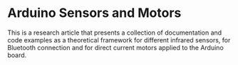 <!-- Copyright (c) 2022 Tobias Briones. All rights reserved. -->
<!-- SPDX-License-Identifier: CC-BY-SA-4.0 -->
<!-- This file is part of https://github.com/tobiasbriones/cp-unah-is911-microprocessors -->

# Arduino Sensors and Motors

This is a research article that presents a collection of documentation and code
examples as a theoretical framework for different infrared sensors, for
Bluetooth connection and for direct current motors applied to the Arduino board.
